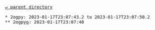 <pre>
  <a href="../">&#x21b5; parent directory</a>
  
  * 2ogpy: 2023-01-17T23:07:43.2 to 2023-01-17T23:07:50.2
  ** 2ogpy<a href="o">o</a>: 2023-01-17T23:07:48
</pre>
